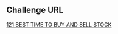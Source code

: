 ## Challenge URL 
[121 BEST TIME TO BUY AND SELL STOCK](https://leetcode.com/problems/best-time-to-buy-and-sell-stock/description/)
